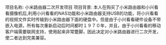 项目名称: 小米路由器二次开发项目
项目背景: 本人在购买了小米路由器和小兴看看摄像机后,利用小兴看看的NAS功能和小米路由器支持USB的功能，将小兴看看的视频文件实时传输到小米路由器下面的硬盘中。但是由于小兴看看硬件设备不带嵌入电源，所有每次重新启动后时间都时１９７０年，并且，由于小兴看看的移动客户端需要联网支持，使用起来非常蹩脚，因此决定对小米路由器进行二次开发，使二者达到完美兼容。

